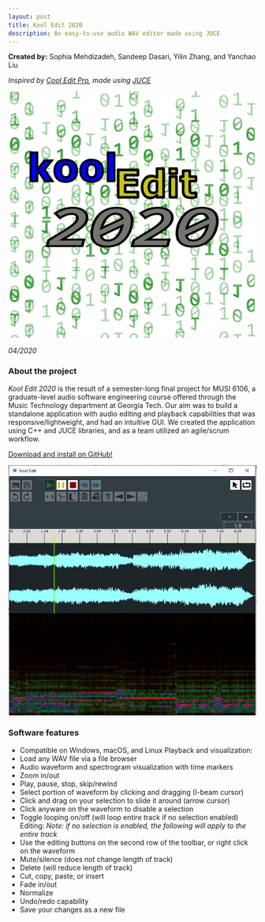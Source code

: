 ```yaml
---
layout: post
title: Kool Edit 2020
description: An easy-to-use audio WAV editor made using JUCE
---
```


**Created by:** Sophia Mehdizadeh, Sandeep Dasari, Yilin Zhang, and Yanchao Liu

*Inspired by [Cool Edit Pro](https://www.techspot.com/downloads/327-cool-edit-pro.html), made using [JUCE](https://juce.com/)*

![Kool Edit 2020](/assets/images/koolEdit2020_logo.png)

*04/2020*

### About the project ###

*Kool Edit 2020* is the result of a semester-long final project for MUSI 6106, a graduate-level audio software engineering course offered through the Music Technology department at Georgia Tech. Our aim was to build a standalone application with audio editing and playback capabilities that was responsive/lightweight, and had an intuitive GUI. We created the application using C++ and JUCE libraries, and as a team utilized an agile/scrum workflow.

[Download and install on GitHub!](https://github.com/sandcobainer/KoolEdit2020)

![Kool Edit screenshot](/assets/images/Capture_KoolEdit.JPG)

### Software features ###

- Compatible on Windows, macOS, and Linux
Playback and visualization:
- Load any WAV file via a file browser
- Audio waveform and spectrogram visualization with time markers
- Zoom in/out
- Play, pause, stop, skip/rewind
- Select portion of waveform by clicking and dragging (I-beam cursor)
- Click and drag on your selection to slide it around (arrow cursor)
- Click anyware on the waveform to disable a selection
- Toggle looping on/off (will loop entire track if no selection enabled)
Editing:
*Note: if no selection is enabled, the following will apply to the entire track*
- Use the editing buttons on the second row of the toolbar, or right click on the waveform
- Mute/silence (does not change length of track)
- Delete (will reduce length of track)
- Cut, copy, paste, or insert
- Fade in/out
- Normalize
- Undo/redo capability
- Save your changes as a new file
